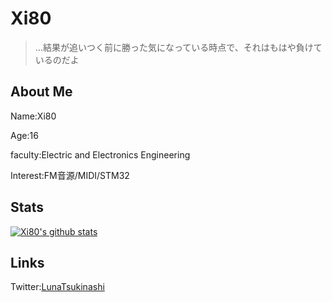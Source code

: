 # Xi80

> …結果が追いつく前に勝った気になっている時点で、それはもはや負けているのだよ



## About Me

Name:Xi80

Age:16

faculty:Electric and Electronics Engineering

Interest:FM音源/MIDI/STM32


## Stats

[![Xi80's github stats](https://github-readme-stats.vercel.app/api?username=Xi80)](https://github.com/anuraghazra/github-readme-stats)

## Links

Twitter:[LunaTsukinashi](https://twitter.com/LunaTsukinashi)
